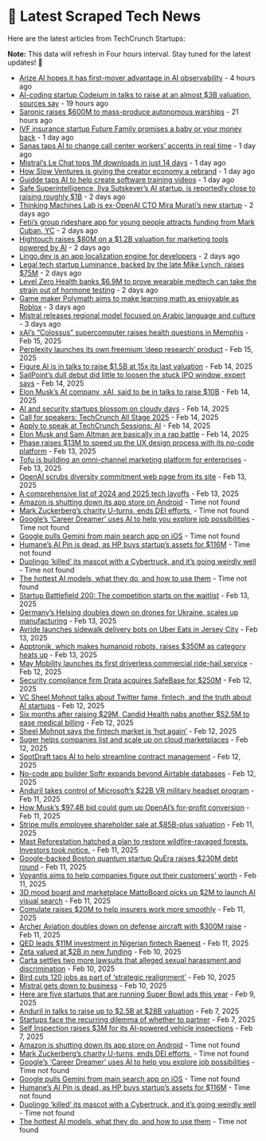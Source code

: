 
# 📰 Latest Scraped Tech News

Here are the latest articles from TechCrunch Startups:

**Note:** This data will refresh in Four hours interval. Stay tuned for the latest updates! 🔄
- [Arize AI hopes it has first-mover advantage in AI observability](https://techcrunch.com/2025/02/20/arize-ai-hopes-it-has-first-mover-advantage-in-ai-observability/) - 4 hours ago
- [AI-coding startup Codeium in talks to raise at an almost $3B valuation, sources say](https://techcrunch.com/2025/02/19/ai-coding-startup-codeium-in-talks-to-raise-at-an-almost-3b-valuation-sources-say/) - 19 hours ago
- [Saronic raises $600M to mass-produce autonomous warships](https://techcrunch.com/2025/02/19/saronic-raises-600m-to-mass-produce-autonomous-warships/) - 21 hours ago
- [IVF insurance startup Future Family promises a baby or your money back](https://techcrunch.com/2025/02/19/ivf-insurance-startup-future-family-promises-a-baby-or-your-money-back/) - 1 day ago
- [Sanas taps AI to change call center workers’ accents in real time](https://techcrunch.com/2025/02/19/sanas-taps-ai-to-change-call-center-workers-accents-in-real-time/) - 1 day ago
- [Mistral’s Le Chat tops 1M downloads in just 14 days](https://techcrunch.com/2025/02/19/mistrals-le-chat-tops-1m-downloads-in-just-14-days/) - 1 day ago
- [How Slow Ventures is giving the creator economy a rebrand](https://techcrunch.com/podcast/how-slow-ventures-is-giving-the-creator-economy-a-rebrand/) - 1 day ago
- [Guidde taps AI to help create software training videos](https://techcrunch.com/2025/02/19/guidde-taps-ai-to-help-create-software-training-videos/) - 1 day ago
- [Safe Superintelligence, Ilya Sutskever’s AI startup, is reportedly close to raising roughly $1B](https://techcrunch.com/2025/02/18/safe-superintelligence-ilya-sutskevers-ai-startup-is-reportedly-close-to-raising-roughly-1b/) - 2 days ago
- [Thinking Machines Lab is ex-OpenAI CTO Mira Murati’s new startup](https://techcrunch.com/2025/02/18/thinking-machines-lab-is-ex-openai-cto-mira-muratis-new-startup/) - 2 days ago
- [Fetii’s group rideshare app for young people attracts funding from Mark Cuban, YC](https://techcrunch.com/2025/02/18/fetiis-group-rideshare-app-for-young-people-has-attracted-funds-from-mark-cuban-yc/) - 2 days ago
- [Hightouch raises $80M on a $1.2B valuation for marketing tools powered by AI](https://techcrunch.com/2025/02/18/hightouch-raises-80m-on-a-1-2b-valuation-for-marketing-tools-powered-by-ai/) - 2 days ago
- [Lingo.dev is an app localization engine for developers](https://techcrunch.com/2025/02/18/lingo-dev-is-an-app-localization-engine-for-developers/) - 2 days ago
- [Legal tech startup Luminance, backed by the late Mike Lynch, raises $75M](https://techcrunch.com/2025/02/18/legal-ai-startup-luminance-backed-by-the-late-mike-lynch-raises-75m/) - 2 days ago
- [Level Zero Health banks $6.9M to prove wearable medtech can take the strain out of hormone testing](https://techcrunch.com/2025/02/18/level-zero-health-banks-6-9m-to-prove-wearable-medtech-can-take-the-strain-out-of-hormone-testing/) - 2 days ago
- [Game maker Polymath aims to make learning math as enjoyable as Roblox](https://techcrunch.com/2025/02/17/polymath-aims-to-make-learning-math-as-enjoyable-as-roblox-with-its-educational-sandbox-game/) - 3 days ago
- [Mistral releases regional model focused on Arabic language and culture](https://techcrunch.com/2025/02/17/mistral-releases-regional-model-focused-on-arabic-language-and-culture/) - 3 days ago
- [xAI’s “Colossus” supercomputer raises health questions in Memphis](https://techcrunch.com/2025/02/15/xais-colossus-supercomputer-raises-health-questions-in-memphis/) - Feb 15, 2025
- [Perplexity launches its own freemium ‘deep research’ product](https://techcrunch.com/2025/02/15/perplexity-launches-its-own-freemium-deep-research-product/) - Feb 15, 2025
- [Figure AI is in talks to raise $1.5B at 15x its last valuation](https://techcrunch.com/2025/02/14/figure-ai-is-in-talks-to-raise-1-5b-at-15x-its-last-valuation/) - Feb 14, 2025
- [SailPoint’s dull debut did little to loosen the stuck IPO window, expert says](https://techcrunch.com/2025/02/14/sailpoints-dull-debut-did-little-to-loosen-the-stuck-ipo-window-expert-says/) - Feb 14, 2025
- [Elon Musk’s AI company, xAI, said to be in talks to raise $10B](https://techcrunch.com/2025/02/14/elon-musks-ai-company-xai-said-to-be-in-talks-to-raise-10b/) - Feb 14, 2025
- [AI and security startups blossom on cloudy days](https://techcrunch.com/2025/02/14/ai-and-security-startups-blossom-on-cloudy-days/) - Feb 14, 2025
- [Call for speakers: TechCrunch All Stage 2025](https://techcrunch.com/2025/02/14/call-for-speakers-techcrunch-all-stage-2025/) - Feb 14, 2025
- [Apply to speak at TechCrunch Sessions: AI](https://techcrunch.com/2025/02/14/apply-to-speak-at-techcrunch-sessions-ai/) - Feb 14, 2025
- [Elon Musk and Sam Altman are basically in a rap battle](https://techcrunch.com/podcast/elon-musk-and-sam-altman-are-basically-in-a-rap-battle/) - Feb 14, 2025
- [Phase raises $13M to speed up the UX design process with its no-code platform](https://techcrunch.com/2025/02/13/phase-raises-13m-launches-its-no-code-platform-out-of-beta-to-challenge-figma/) - Feb 13, 2025
- [Tofu is building an omni-channel marketing platform for enterprises](https://techcrunch.com/2025/02/13/tofu-is-building-a-omni-channel-marketing-platform-for-enterprises/) - Feb 13, 2025
- [OpenAI scrubs diversity commitment web page from its site](https://techcrunch.com/2025/02/13/openai-scrubs-diversity-commitment-web-page-from-its-site/) - Feb 13, 2025
- [A comprehensive list of 2024 and 2025 tech layoffs](https://techcrunch.com/2025/02/13/tech-layoffs-2024-list/) - Feb 13, 2025
- [Amazon is shutting down its app store on Android](https://techcrunch.com/2025/02/20/amazon-is-shutting-down-its-app-store-on-android/) - Time not found
- [Mark Zuckerberg’s charity U-turns, ends DEI efforts ](https://techcrunch.com/2025/02/19/mark-zuckerbergs-charity-u-turns-ends-dei-efforts/) - Time not found
- [Google’s ‘Career Dreamer’ uses AI to help you explore job possibilities](https://techcrunch.com/2025/02/19/googles-career-dreamer-uses-ai-to-help-you-explore-job-possibilities/) - Time not found
- [Google pulls Gemini from main search app on iOS](https://techcrunch.com/2025/02/19/google-pulls-gemini-from-main-search-app-on-ios/) - Time not found
- [Humane’s AI Pin is dead, as HP buys startup’s assets for $116M](https://techcrunch.com/2025/02/18/humanes-ai-pin-is-dead-as-hp-buys-startups-assets-for-116m/) - Time not found
- [Duolingo ‘killed’ its mascot with a Cybertruck, and it’s going weirdly well](https://techcrunch.com/2025/02/18/duolingo-killed-its-mascot-with-a-cybertruck-and-its-going-weirdly-well/) - Time not found
- [The hottest AI models, what they do, and how to use them](https://techcrunch.com/2025/02/17/the-hottest-ai-models-what-they-do-and-how-to-use-them/) - Time not found
- [Startup Battlefield 200: The competition starts on the waitlist](https://techcrunch.com/2025/02/13/startup-battlefield-200-the-competition-starts-on-the-waitlist/) - Feb 13, 2025
- [Germany’s Helsing doubles down on drones for Ukraine, scales up manufacturing](https://techcrunch.com/2025/02/13/germanys-helsing-doubles-down-on-drones-for-ukraine-scales-up-manufacturing/) - Feb 13, 2025
- [Avride launches sidewalk delivery bots on Uber Eats in Jersey City](https://techcrunch.com/2025/02/13/avride-launches-sidewalk-delivery-bots-on-uber-eats-in-jersey-city/) - Feb 13, 2025
- [Apptronik, which makes humanoid robots, raises $350M as category heats up](https://techcrunch.com/2025/02/13/apptronik-raises-350m-to-build-humanoid-robots-with-help-from-google/) - Feb 13, 2025
- [May Mobility launches its first driverless commercial ride-hail service](https://techcrunch.com/2025/02/12/may-mobility-launches-its-first-driverless-commercial-ride-hail-service/) - Feb 12, 2025
- [Security compliance firm Drata acquires SafeBase for $250M](https://techcrunch.com/2025/02/12/security-compliance-firm-drata-acquires-safebase-for-250m/) - Feb 12, 2025
- [VC Sheel Mohnot talks about Twitter fame, fintech, and the truth about AI startups](https://techcrunch.com/2025/02/12/vc-sheel-mohnot-talks-about-twitter-fame-fintech-and-the-truth-about-ai-startups/) - Feb 12, 2025
- [Six months after raising $29M, Candid Health nabs another $52.5M to ease medical billing](https://techcrunch.com/2025/02/12/six-months-after-raising-29m-candid-health-nabs-another-52-5m-to-ease-medical-billing/) - Feb 12, 2025
- [Sheel Mohnot says the fintech market is ‘hot again’](https://techcrunch.com/podcast/sheel-mohnot-says-the-fintech-market-is-hot-again/) - Feb 12, 2025
- [Suger helps companies list and scale up on cloud marketplaces](https://techcrunch.com/2025/02/12/suger-helps-companies-list-and-scale-up-on-cloud-marketplaces/) - Feb 12, 2025
- [SpotDraft taps AI to help streamline contract management](https://techcrunch.com/2025/02/12/spotdraft-taps-ai-to-help-streamline-contract-management/) - Feb 12, 2025
- [No-code app builder Softr expands beyond Airtable databases](https://techcrunch.com/2025/02/12/no-code-app-builder-softr-expands-beyond-airtable-databases/) - Feb 12, 2025
- [Anduril takes control of Microsoft’s $22B VR military headset program](https://techcrunch.com/2025/02/11/anduril-takes-control-of-microsofts-22b-vr-military-headset-program/) - Feb 11, 2025
- [How Musk’s $97.4B bid could gum up OpenAI’s for-profit conversion](https://techcrunch.com/2025/02/11/how-musks-97-4b-bid-could-gum-up-openais-for-profit-conversion/) - Feb 11, 2025
- [Stripe mulls employee shareholder sale at $85B-plus valuation](https://techcrunch.com/2025/02/11/stripe-mulls-employee-shareholder-sale-at-85b-plus-valuation/) - Feb 11, 2025
- [Mast Reforestation hatched a plan to restore wildfire-ravaged forests. Investors took notice.](https://techcrunch.com/2025/02/11/mast-reforestation-hatched-a-plan-to-restore-wildfire-ravaged-forests-investors-took-notice/) - Feb 11, 2025
- [Google-backed Boston quantum startup QuEra raises $230M debt round](https://techcrunch.com/2025/02/11/google-leads-230m-convertible-note-for-boston-quantum-computing-startup-quera/) - Feb 11, 2025
- [Voyantis aims to help companies figure out their customers’ worth](https://techcrunch.com/2025/02/11/voyantis-aims-to-help-companies-figure-out-their-customers-worth/) - Feb 11, 2025
- [3D mood board and marketplace MattoBoard picks up $2M to launch AI visual search](https://techcrunch.com/2025/02/11/mattoboard-picks-up-2m-to-bring-ai-visual-search-to-its-3d-mood-board-for-designers/) - Feb 11, 2025
- [Comulate raises $20M to help insurers work more smoothly](https://techcrunch.com/2025/02/11/insurance-cos-stand-to-lose-billions-from-disasters-like-the-la-fires-comulate-raises-20m-to-build-tech-to-help-them-work-more-smoothly/) - Feb 11, 2025
- [Archer Aviation doubles down on defense aircraft with $300M raise](https://techcrunch.com/2025/02/11/archer-aviation-doubles-down-on-defense-aircraft-with-fresh-300m/) - Feb 11, 2025
- [QED leads $11M investment in Nigerian fintech Raenest](https://techcrunch.com/2025/02/11/qed-leads-11m-investment-in-nigerian-fintech-raenest/) - Feb 11, 2025
- [Zeta valued at $2B in new funding](https://techcrunch.com/2025/02/10/zeta-valued-at-2b-in-new-funding/) - Feb 10, 2025
- [Carta settles two more lawsuits that alleged sexual harassment and discrimination](https://techcrunch.com/2025/02/10/carta-settles-two-more-lawsuits-that-alleged-sexual-harassment-and-discrimination/) - Feb 10, 2025
- [Bird cuts 120 jobs as part of ‘strategic realignment’](https://techcrunch.com/2025/02/10/bird-cuts-120-jobs-as-part-of-strategic-realignment/) - Feb 10, 2025
- [Mistral gets down to business](https://techcrunch.com/2025/02/10/mistral-gets-down-to-business/) - Feb 10, 2025
- [Here are five startups that are running Super Bowl ads this year](https://techcrunch.com/2025/02/09/here-are-five-startups-that-are-running-super-bowl-ads-this-year/) - Feb 9, 2025
- [Anduril in talks to raise up to $2.5B at $28B valuation](https://techcrunch.com/2025/02/07/anduril-in-talks-to-raise-up-to-2-5b-at-28b-valuation/) - Feb 7, 2025
- [Startups face the recurring dilemma of whether to partner](https://techcrunch.com/2025/02/07/startups-face-the-recurring-dilemma-of-partnering-or-not/) - Feb 7, 2025
- [Self Inspection raises $3M for its AI-powered vehicle inspections](https://techcrunch.com/2025/02/07/self-inspection-raises-3m-for-its-ai-powered-vehicle-inspections/) - Feb 7, 2025
- [Amazon is shutting down its app store on Android](https://techcrunch.com/2025/02/20/amazon-is-shutting-down-its-app-store-on-android/) - Time not found
- [Mark Zuckerberg’s charity U-turns, ends DEI efforts ](https://techcrunch.com/2025/02/19/mark-zuckerbergs-charity-u-turns-ends-dei-efforts/) - Time not found
- [Google’s ‘Career Dreamer’ uses AI to help you explore job possibilities](https://techcrunch.com/2025/02/19/googles-career-dreamer-uses-ai-to-help-you-explore-job-possibilities/) - Time not found
- [Google pulls Gemini from main search app on iOS](https://techcrunch.com/2025/02/19/google-pulls-gemini-from-main-search-app-on-ios/) - Time not found
- [Humane’s AI Pin is dead, as HP buys startup’s assets for $116M](https://techcrunch.com/2025/02/18/humanes-ai-pin-is-dead-as-hp-buys-startups-assets-for-116m/) - Time not found
- [Duolingo ‘killed’ its mascot with a Cybertruck, and it’s going weirdly well](https://techcrunch.com/2025/02/18/duolingo-killed-its-mascot-with-a-cybertruck-and-its-going-weirdly-well/) - Time not found
- [The hottest AI models, what they do, and how to use them](https://techcrunch.com/2025/02/17/the-hottest-ai-models-what-they-do-and-how-to-use-them/) - Time not found